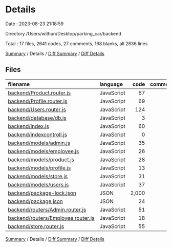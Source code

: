 # Details

Date : 2023-08-23 21:18:59

Directory /Users/withun/Desktop/parking_car/backend

Total : 17 files,  2641 codes, 27 comments, 168 blanks, all 2836 lines

[Summary](results.md) / Details / [Diff Summary](diff.md) / [Diff Details](diff-details.md)

## Files
| filename | language | code | comment | blank | total |
| :--- | :--- | ---: | ---: | ---: | ---: |
| [backend/Product.router.js](/backend/Product.router.js) | JavaScript | 67 | 0 | 16 | 83 |
| [backend/Profile.router.js](/backend/Profile.router.js) | JavaScript | 69 | 12 | 32 | 113 |
| [backend/Users.router.js](/backend/Users.router.js) | JavaScript | 124 | 2 | 28 | 154 |
| [backend/database/db.js](/backend/database/db.js) | JavaScript | 3 | 0 | 0 | 3 |
| [backend/index.js](/backend/index.js) | JavaScript | 60 | 0 | 27 | 87 |
| [backend/indexcontroll.js](/backend/indexcontroll.js) | JavaScript | 0 | 4 | 1 | 5 |
| [backend/models/admin.js](/backend/models/admin.js) | JavaScript | 35 | 0 | 3 | 38 |
| [backend/models/employee.js](/backend/models/employee.js) | JavaScript | 26 | 0 | 2 | 28 |
| [backend/models/product.js](/backend/models/product.js) | JavaScript | 28 | 0 | 3 | 31 |
| [backend/models/profile.js](/backend/models/profile.js) | JavaScript | 13 | 5 | 5 | 23 |
| [backend/models/store.js](/backend/models/store.js) | JavaScript | 31 | 0 | 4 | 35 |
| [backend/models/users.js](/backend/models/users.js) | JavaScript | 37 | 0 | 7 | 44 |
| [backend/package-lock.json](/backend/package-lock.json) | JSON | 2,000 | 0 | 1 | 2,001 |
| [backend/package.json](/backend/package.json) | JSON | 24 | 0 | 1 | 25 |
| [backend/routers/Admin.router.js](/backend/routers/Admin.router.js) | JavaScript | 51 | 0 | 10 | 61 |
| [backend/routers/Employee.router.js](/backend/routers/Employee.router.js) | JavaScript | 18 | 4 | 9 | 31 |
| [backend/store.router.js](/backend/store.router.js) | JavaScript | 55 | 0 | 19 | 74 |

[Summary](results.md) / Details / [Diff Summary](diff.md) / [Diff Details](diff-details.md)